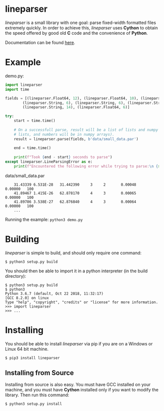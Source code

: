 # lineparser
*lineparser* is a small library with one goal: parse fixed-width formatted files extremely quickly.
In order to achieve this, *lineparser* uses **Cython** to obtain the speed offered by good old
**C** code and the convenience of **Python**.

Documentation can be found [here](https://jkarns275.github.io/lineparser/).

# Example

demo.py:
```python
import lineparser
import time

fields = [(lineparser.Float64, 12), (lineparser.Float64, 10), (lineparser.Float64, 12), 
        (lineparser.String, 6), (lineparser.String, 6), (lineparser.String, 14),
        (lineparser.String, 14), (lineparser.Float64, 6)]

try:
    start = time.time()
    
    # On a successfull parse, result will be a list of lists and numpy arrays (strings will be in 
    # lists, and numbers will be in numpy arrays). 
    result = lineparser.parse(fields, b'data/small_data.par')
    
    end = time.time()
    
    print(f"Took {end - start} seconds to parse")
except lineparser.LineParsingError as e:
    print(f"Encountered the following error while trying to parse:\n {str(e)}")

```

data/small_data.par
```
    31.43339 6.531E-28   31.442390     3     2       0.00048       0.00000   100
    41.89467 1.415E-26   62.878170     4     3       0.00065       0.00000   100
    41.89786 3.538E-27   62.876840     4     3       0.00064       0.00000   100
    ...
```

Running the example: `python3 demo.py`

# Building
*lineparser* is simple to build, and should only require one command:

```
$ python3 setup.py build
```

You should then be able to import it in a python interpreter (in the build directory):

```
$ python3 setup.py build
$ python3 
Python 3.6.7 (default, Oct 22 2018, 11:32:17)
[GCC 8.2.0] on linux
Type "help", "copyright", "credits" or "license" for more information.
>>> import lineparser
>>> ...
```

# Installing
You should be able to install *lineparser* via pip if you are on a Windows or Linux 64 bit machine.

```
$ pip3 install lineparser
```

## Installing from Source
Installing from source is also easy. You must have GCC installed on your machine, and you must have
**Cython** installed only if you want to modify the library. Then run this command:

```
$ python3 setup.py install
```

